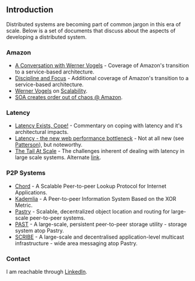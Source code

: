 ## Introduction

Distributed systems are becoming part of common jargon in this era of scale. Below is a set of documents that discuss about the aspects of developing a distributed system.

### Amazon
* [A Conversation with Werner Vogels](https://queue.acm.org/detail.cfm?id=1142065) - Coverage of Amazon's transition to a service-based architecture.
* [Discipline and Focus](https://queue.acm.org/detail.cfm?id=1388773) - Additional coverage of Amazon's transition to a service-based architecture.
* [Werner Vogels](https://www.allthingsdistributed.com/) on [Scalability](http://web.archive.org/web/20130729204944id_/http://itc.conversationsnetwork.org/shows/detail1634.html).
* [SOA creates order out of chaos @ Amazon](https://searchmicroservices.techtarget.com/news/1195702/SOA-creates-order-out-of-chaos-Amazon).

### Latency
* [Latency Exists, Cope!](http://www.addsimplicity.com/adding_simplicity_an_engi/2007/02/latency_exists_.html) - Commentary on coping with latency and it's architectural impacts.
* [Latency - the new web performance bottleneck](https://www.igvita.com/2012/07/19/latency-the-new-web-performance-bottleneck/) - Not at all new (see [Patterson](http://dl.acm.org/citation.cfm?id=1022596)), but noteworthy.
* [The Tail At Scale](https://research.google.com/pubs/pub40801.html) - The challenges inherent of dealing with latency in large scale systems. Alternate [link](https://www2.cs.duke.edu/courses/cps296.4/fall13/838-CloudPapers/dean_longtail.pdf).

### P2P Systems
* [Chord](http://nms.csail.mit.edu/papers/chord.pdf) - A Scalable Peer-to-peer Lookup Protocol for Internet Applications.
* [Kademlia](https://pdos.csail.mit.edu/~petar/papers/maymounkov-kademlia-lncs.pdf) - A Peer-to-peer Information System Based on the XOR Metric.
* [Pastry](http://rowstron.azurewebsites.net/PAST/pastry.pdf) - Scalable, decentralized object location and routing for large-scale peer-to-peer systems.
* [PAST](https://people.mpi-sws.org/~druschel/publications/PAST-hotos.pdf) - A large-scale, persistent peer-to-peer storage utility - storage system atop Pastry.
* [SCRIBE](https://people.mpi-sws.org/~druschel/publications/Scribe-jsac.pdf) - A large-scale and decentralised application-level multicast infrastructure - wide area messaging atop Pastry.

### Contact

I am reachable through [LinkedIn](https://www.linkedin.com/in/arnab008/).
